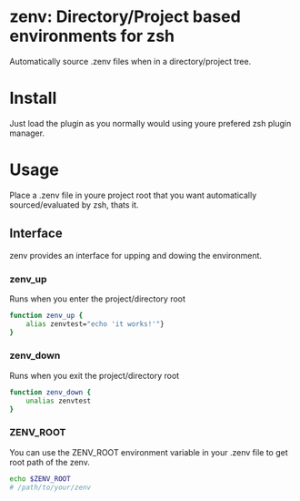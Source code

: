 # zenv: Directory/Project based environments for zsh
Automatically source .zenv files when in a directory/project tree.

# Install
Just load the plugin as you normally would using youre prefered zsh plugin manager.

# Usage
Place a .zenv file in youre project root that you want automatically sourced/evaluated by zsh, thats it.

## Interface
zenv provides an interface for upping and dowing the environment.
### zenv_up
Runs when you enter the project/directory root
```bash
function zenv_up {
    alias zenvtest="echo 'it works!'"}
}
```
### zenv_down
Runs when you exit the project/directory root
```bash
function zenv_down {
    unalias zenvtest
}
```

### ZENV_ROOT
You can use the ZENV_ROOT environment variable in your .zenv file to get root path of the zenv.
```bash
echo $ZENV_ROOT
# /path/to/your/zenv
```
